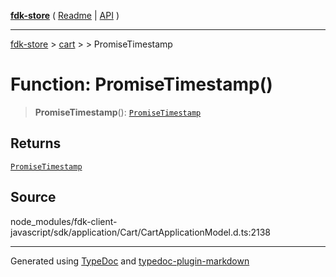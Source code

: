 [**fdk-store**](../../../README.md) ( [Readme](../../../README.md) \| [API](../../../API.md) )

---

[fdk-store](../../../API.md) > [cart](../../README.md) > [<internal>](../README.md) > PromiseTimestamp

# Function: PromiseTimestamp()

> **PromiseTimestamp**(): [`PromiseTimestamp`](../type-aliases/type-alias.PromiseTimestamp.md)

## Returns

[`PromiseTimestamp`](../type-aliases/type-alias.PromiseTimestamp.md)

## Source

node_modules/fdk-client-javascript/sdk/application/Cart/CartApplicationModel.d.ts:2138

---

Generated using [TypeDoc](https://typedoc.org/) and [typedoc-plugin-markdown](https://www.npmjs.com/package/typedoc-plugin-markdown)
